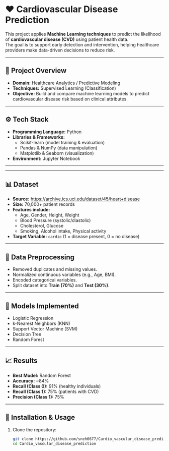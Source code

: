 # ❤️ Cardiovascular Disease Prediction

This project applies **Machine Learning techniques** to predict the likelihood of **cardiovascular disease (CVD)** using patient health data.  
The goal is to support early detection and intervention, helping healthcare providers make data-driven decisions to reduce risk.  

---

## 📌 Project Overview
- **Domain:** Healthcare Analytics / Predictive Modeling  
- **Techniques:** Supervised Learning (Classification)  
- **Objective:** Build and compare machine learning models to predict cardiovascular disease risk based on clinical attributes.  

---

## ⚙️ Tech Stack
- **Programming Language:** Python  
- **Libraries & Frameworks:**  
  - Scikit-learn (model training & evaluation)  
  - Pandas & NumPy (data manipulation)  
  - Matplotlib & Seaborn (visualization)  
- **Environment:** Jupyter Notebook  

---


---

## 📊 Dataset
- **Source:**  https://archive.ics.uci.edu/dataset/45/heart+disease 
- **Size:** 70,000+ patient records  
- **Features include:**  
  - Age, Gender, Height, Weight  
  - Blood Pressure (systolic/diastolic)  
  - Cholesterol, Glucose  
  - Smoking, Alcohol intake, Physical activity  
- **Target Variable:** `cardio` (1 = disease present, 0 = no disease)  

---

## 🧹 Data Preprocessing
- Removed duplicates and missing values.  
- Normalized continuous variables (e.g., Age, BMI).  
- Encoded categorical variables.  
- Split dataset into **Train (70%)** and **Test (30%)**.  

---

## 🤖 Models Implemented
- Logistic Regression  
- k-Nearest Neighbors (KNN)  
- Support Vector Machine (SVM)  
- Decision Tree  
- Random Forest  

---

## 📈 Results
- **Best Model:** Random Forest  
- **Accuracy:** ~84%  
- **Recall (Class 0):** 91% (healthy individuals)  
- **Recall (Class 1):** 75% (patients with CVD)  
- **Precision (Class 1):** 75%  


---

## 🚀 Installation & Usage

1. Clone the repository:
   ```bash
   git clone https://github.com/sneh6677/Cardio_vascular_disease_prediction.git
   cd Cardio_vascular_disease_prediction

